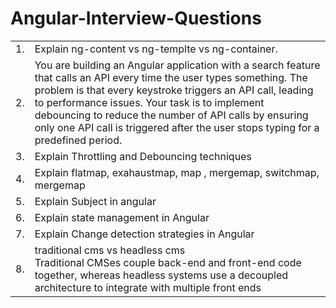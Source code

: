 # Angular-Interview-Questions

<table>
  <tr>
    <td>1.</td>
    <td> Explain ng-content vs ng-templte vs ng-container.</td>
  </tr>
  <tr>
    <td>2.</td>
    <td>You are building an Angular application with a search feature that calls an API every time the user types something. The problem is that every keystroke triggers an API call, leading to performance issues. Your task is to implement debouncing to reduce the number of API calls by ensuring only one API call is triggered after the user stops typing for a predefined period.</td>
  </tr>
  <tr>
    <td>3.</td>
    <td>Explain Throttling and Debouncing techniques</td>
  </tr>
  <tr>
    <td>4.</td>
    <td>Explain flatmap, exahaustmap, map , mergemap, switchmap, mergemap</td>
  </tr>
  <tr>
    <td>5.</td>
    <td>Explain Subject in angular</td>
  </tr>
  <tr>
    <td>6.</td>
    <td>Explain state management in Angular</td>
  </tr>
  <tr>
    <td>7.</td>
    <td>Explain Change detection strategies in Angular</td>
  </tr>
  <tr>
    <td>8. </td>
    <td>traditional cms vs headless cms <br> 
      Traditional CMSes couple back-end and front-end code together, whereas headless systems use a decoupled architecture to integrate with multiple front ends</td>
  </tr>
</table>

